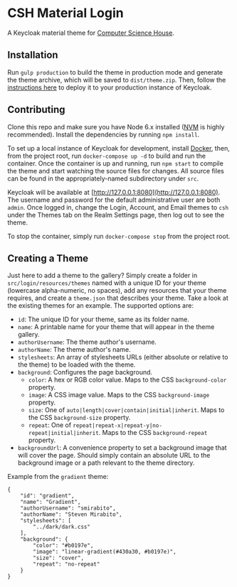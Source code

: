 # CSH Material Login
A Keycloak material theme for [Computer Science House](http://csh.rit.edu).

## Installation

Run `gulp production` to build the theme in production mode and generate the theme archive, which will be saved to `dist/theme.zip`. Then, follow the [instructions here](https://keycloak.gitbooks.io/server-developer-guide/content/v/2.3/topics/themes.html#_deploying_themes) to deploy it to your production instance of Keycloak.

## Contributing

Clone this repo and make sure you have Node 6.x installed ([NVM](https://github.com/creationix/nvm) is highly recommended). Install the dependencies by running `npm install`.

To set up a local instance of Keycloak for development, install [Docker](https://www.docker.com/), then, from the project root, run `docker-compose up -d` to build and run the container. Once the container is up and running, run `npm start` to compile the theme and start watching the source files for changes. All source files can be found in the appropriately-named subdirectory under `src`.

Keycloak will be available at [http://127.0.0.1:8080](http://127.0.0.1:8080). The username and password for the default administrative user are both `admin`. Once logged in, change the Login, Account, and Email themes to `csh` under the Themes tab on the Realm Settings page, then log out to see the theme.

To stop the container, simply run `docker-compose stop` from the project root.

## Creating a Theme

Just here to add a theme to the gallery? Simply create a folder in `src/login/resources/themes` named with a unique ID for your theme (lowercase alpha-numeric, no spaces), add any resources that your theme requires, and create a `theme.json` that describes your theme. Take a look at the existing themes for an example. The supported options are:

* `id`: The unique ID for your theme, same as its folder name.
* `name`: A printable name for your theme that will appear in the theme gallery.
* `authorUsername`: The theme author's username.
* `authorName`: The theme author's name.
* `stylesheets`: An array of stylesheets URLs (either absolute or relative to the theme) to be loaded with the theme.
* `background`: Configures the page background.
  * `color`: A hex or RGB color value. Maps to the CSS `background-color` property.
  * `image`: A CSS image value. Maps to the CSS `background-image` property.
  * `size`: One of `auto|length|cover|contain|initial|inherit`. Maps to the CSS `background-size` property.
  * `repeat`: One of `repeat|repeat-x|repeat-y|no-repeat|initial|inherit`. Maps to the CSS `background-repeat` property.
* `backgroundUrl`: A convenience property to set a background image that will cover the page. Should simply contain an absolute URL to the background image or a path relevant to the theme directory.

Example from the `gradient` theme:

```
{
	"id": "gradient",
	"name": "Gradient",
	"authorUsername": "smirabito",
	"authorName": "Steven Mirabito",
	"stylesheets": [
		"../dark/dark.css"
	],
	"background": {
		"color": "#b0197e",
		"image": "linear-gradient(#430a30, #b0197e)",
		"size": "cover",
		"repeat": "no-repeat"
	}
}
```
